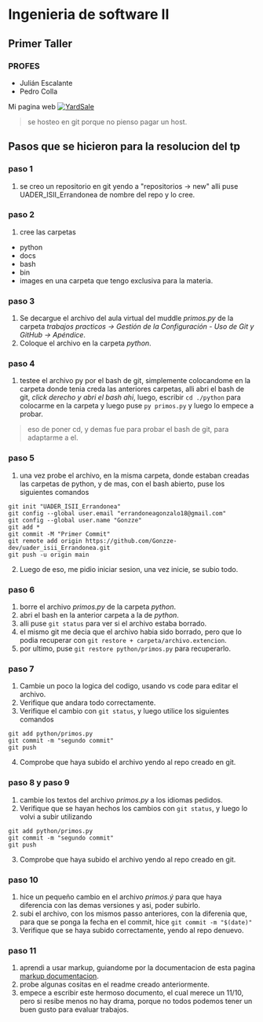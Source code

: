 # Ingenieria de software II
## Primer Taller
### PROFES
 - Julián Escalante
 - Pedro Colla

Mi pagina web [![YardSale](https://gonzze-dev.github.io/Yard-Sale/assets/logos/logo_yard_sale.svg)](https://gonzze-dev.github.io/Yard-Sale/)
> se hosteo en git porque no pienso pagar un host.

## Pasos que se hicieron para la resolucion del tp
### paso 1
1. se creo un repositorio en git yendo a "repositorios -> new" alli puse UADER_ISII_Errandonea de nombre del repo y lo cree.

### paso 2
1. cree las carpetas
  - python
  - docs
  - bash
  - bin 
  - images 
en una carpeta que tengo exclusiva para la materia.

### paso 3
1. Se decargue el archivo del aula virtual del muddle *primos.py* de la carpeta *trabajos practicos -> Gestión de la Configuración - Uso de Git y GitHub -> Apéndice*.
2. Coloque el archivo en la carpeta *python*.

### paso 4
1. testee el archivo py por el bash de git, simplemente colocandome en la carpeta donde tenia creda las anteriores carpetas, alli abri el bash de git, *click derecho y abri el bash ahi*, luego, escribir ```cd ./python``` para colocarme en la carpeta y luego puse ```py primos.py``` y luego lo empece a probar.
> eso de poner cd, y demas fue para probar el bash de git, para adaptarme a el.

### paso 5
1. una vez probe el archivo, en la misma carpeta, donde estaban creadas las carpetas de python, y de mas, con el bash abierto, puse los siguientes comandos

```
git init "UADER_ISII_Errandonea"
git config --global user.email "errandoneagonzalo18@gmail.com"
git config --global user.name "Gonzze"
git add *
git commit -M "Primer Commit"
git remote add origin https://github.com/Gonzze-dev/uader_isii_Errandonea.git
git push -u origin main
```
2. Luego de eso, me pidio iniciar sesion, una vez inicie, se subio todo.

### paso 6
1. borre el archivo *primos.py* de la carpeta *python*.
2. abri el bash en la anterior carpeta a la de *python*.
3. alli puse ```git status``` para ver si el archivo estaba borrado.
4. el mismo git me decia que el archivo habia sido borrado, pero que lo podia recuperar con ```git restore + carpeta/archivo.extencion```.
5. por ultimo, puse ```git restore python/primos.py``` para recuperarlo.

### paso 7
1. Cambie un poco la logica del codigo, usando vs code para editar el archivo.
2. Verifique que andara todo correctamente.
3. Verifique el cambio con ```git status```, y luego utilice los siguientes comandos
```
git add python/primos.py
git commit -m "segundo commit"
git push
```
4. Comprobe que haya subido el archivo yendo al repo creado en git.

### paso 8 y paso 9
1. cambie los textos del archivo *primos.py* a los idiomas pedidos.
2. Verifique que se hayan hechos los cambios con ```git status```, y luego lo volvi a subir utilizando
```
git add python/primos.py
git commit -m "segundo commit"
git push
```
3. Comprobe que haya subido el archivo yendo al repo creado en git.

### paso 10
1. hice un pequeño cambio en el archivo *primos.ý* para que haya diferencia con las demas versiones y asi, poder subirlo.
2. subi el archivo, con los mismos passo anteriores, con la diferenia que, para que se ponga la fecha en el commit, hice
```git commit -m "$(date)"```
3. Verifique que se haya subido correctamente, yendo al repo denuevo.

### paso 11
1. aprendi a usar markup, guiandome por la documentacion de esta pagina [markup documentacion](https://docs.github.com/es/get-started/writing-on-github/getting-started-with-writing-and-formatting-on-github/basic-writing-and-formatting-syntax).
2. probe algunas cositas en el readme creado anteriormente.
3. empece a escribir este hermoso documento, el cual merece un 11/10, pero si resibe menos no hay drama, porque no todos podemos tener un buen gusto para evaluar trabajos.
